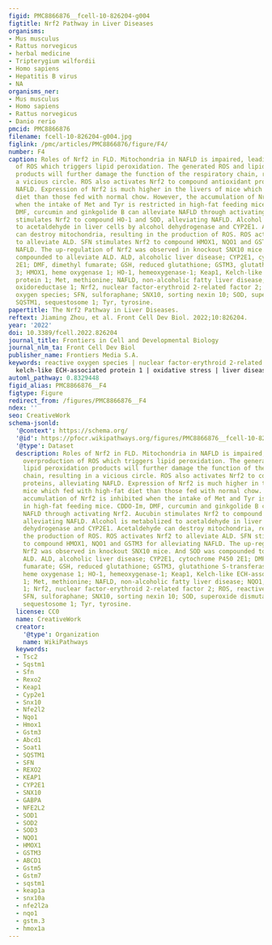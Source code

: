 ```yaml
---
figid: PMC8866876__fcell-10-826204-g004
figtitle: Nrf2 Pathway in Liver Diseases
organisms:
- Mus musculus
- Rattus norvegicus
- herbal medicine
- Tripterygium wilfordii
- Homo sapiens
- Hepatitis B virus
- NA
organisms_ner:
- Mus musculus
- Homo sapiens
- Rattus norvegicus
- Danio rerio
pmcid: PMC8866876
filename: fcell-10-826204-g004.jpg
figlink: /pmc/articles/PMC8866876/figure/F4/
number: F4
caption: Roles of Nrf2 in FLD. Mitochondria in NAFLD is impaired, leading to overproduction
  of ROS which triggers lipid peroxidation. The generated ROS and lipid peroxidation
  products will further damage the function of the respiratory chain, resulting in
  a vicious circle. ROS also activates Nrf2 to compound antioxidant proteins, alleviating
  NAFLD. Expression of Nrf2 is much higher in the livers of mice which fed with high-fat
  diet than those fed with normal chow. However, the accumulation of Nrf2 is inhibited
  when the intake of Met and Tyr is restricted in high-fat feeding mice. CDDO-Im,
  DMF, curcumin and ginkgolide B can alleviate NAFLD through activating Nrf2. Aucubin
  stimulates Nrf2 to compound HO-1 and SOD, alleviating NAFLD. Alcohol is metabolized
  to acetaldehyde in liver cells by alcohol dehydrogenase and CYP2E1. Acetaldehyde
  can destroy mitochondria, resulting in the production of ROS. ROS activates Nrf2
  to alleviate ALD. SFN stimulates Nrf2 to compound HMOX1, NQO1 and GSTM3 for alleviating
  NAFLD. The up-regulation of Nrf2 was observed in knockout SNX10 mice. And SOD was
  compounded to alleviate ALD. ALD, alcoholic liver disease; CYP2E1, cytochrome P450
  2E1; DMF, dimethyl fumarate; GSH, reduced glutathione; GSTM3, glutathione S-transferase
  3; HMOX1, heme oxygenase 1; HO-1, hemeoxygenase-1; Keap1, Kelch-like ECH-associated
  protein 1; Met, methionine; NAFLD, non-alcoholic fatty liver disease; NQO1, quinone
  oxidoreductase 1; Nrf2, nuclear factor-erythroid 2-related factor 2; ROS, reactive
  oxygen species; SFN, sulforaphane; SNX10, sorting nexin 10; SOD, superoxide dismutase;
  SQSTM1, sequestosome 1; Tyr, tyrosine.
papertitle: The Nrf2 Pathway in Liver Diseases.
reftext: Jiaming Zhou, et al. Front Cell Dev Biol. 2022;10:826204.
year: '2022'
doi: 10.3389/fcell.2022.826204
journal_title: Frontiers in Cell and Developmental Biology
journal_nlm_ta: Front Cell Dev Biol
publisher_name: Frontiers Media S.A.
keywords: reactive oxygen species | nuclear factor-erythroid 2-related factor 2 |
  kelch-like ECH-associated protein 1 | oxidative stress | liver diseases
automl_pathway: 0.8329448
figid_alias: PMC8866876__F4
figtype: Figure
redirect_from: /figures/PMC8866876__F4
ndex: ''
seo: CreativeWork
schema-jsonld:
  '@context': https://schema.org/
  '@id': https://pfocr.wikipathways.org/figures/PMC8866876__fcell-10-826204-g004.html
  '@type': Dataset
  description: Roles of Nrf2 in FLD. Mitochondria in NAFLD is impaired, leading to
    overproduction of ROS which triggers lipid peroxidation. The generated ROS and
    lipid peroxidation products will further damage the function of the respiratory
    chain, resulting in a vicious circle. ROS also activates Nrf2 to compound antioxidant
    proteins, alleviating NAFLD. Expression of Nrf2 is much higher in the livers of
    mice which fed with high-fat diet than those fed with normal chow. However, the
    accumulation of Nrf2 is inhibited when the intake of Met and Tyr is restricted
    in high-fat feeding mice. CDDO-Im, DMF, curcumin and ginkgolide B can alleviate
    NAFLD through activating Nrf2. Aucubin stimulates Nrf2 to compound HO-1 and SOD,
    alleviating NAFLD. Alcohol is metabolized to acetaldehyde in liver cells by alcohol
    dehydrogenase and CYP2E1. Acetaldehyde can destroy mitochondria, resulting in
    the production of ROS. ROS activates Nrf2 to alleviate ALD. SFN stimulates Nrf2
    to compound HMOX1, NQO1 and GSTM3 for alleviating NAFLD. The up-regulation of
    Nrf2 was observed in knockout SNX10 mice. And SOD was compounded to alleviate
    ALD. ALD, alcoholic liver disease; CYP2E1, cytochrome P450 2E1; DMF, dimethyl
    fumarate; GSH, reduced glutathione; GSTM3, glutathione S-transferase 3; HMOX1,
    heme oxygenase 1; HO-1, hemeoxygenase-1; Keap1, Kelch-like ECH-associated protein
    1; Met, methionine; NAFLD, non-alcoholic fatty liver disease; NQO1, quinone oxidoreductase
    1; Nrf2, nuclear factor-erythroid 2-related factor 2; ROS, reactive oxygen species;
    SFN, sulforaphane; SNX10, sorting nexin 10; SOD, superoxide dismutase; SQSTM1,
    sequestosome 1; Tyr, tyrosine.
  license: CC0
  name: CreativeWork
  creator:
    '@type': Organization
    name: WikiPathways
  keywords:
  - Tsc2
  - Sqstm1
  - Sfn
  - Rexo2
  - Keap1
  - Cyp2e1
  - Snx10
  - Nfe2l2
  - Nqo1
  - Hmox1
  - Gstm3
  - Abcd1
  - Soat1
  - SQSTM1
  - SFN
  - REXO2
  - KEAP1
  - CYP2E1
  - SNX10
  - GABPA
  - NFE2L2
  - SOD1
  - SOD2
  - SOD3
  - NQO1
  - HMOX1
  - GSTM3
  - ABCD1
  - Gstm5
  - Gstm7
  - sqstm1
  - keap1a
  - snx10a
  - nfe2l2a
  - nqo1
  - gstm.3
  - hmox1a
---
```

